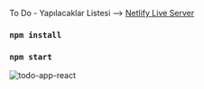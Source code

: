 To Do - Yapılacaklar Listesi
-->  [Netlify Live Server](https://musing-brahmagupta-8c0282.netlify.app)

### `npm install`

### `npm start`

![todo-app-react](https://user-images.githubusercontent.com/25709400/139500083-660fcb04-e72e-47fc-97db-20b0b9382653.png)
